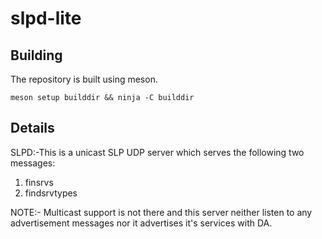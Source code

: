 # slpd-lite

## Building

The repository is built using meson.

`meson setup builddir && ninja -C builddir`

## Details

SLPD:-This is a unicast SLP UDP server which serves the following two messages:

1. finsrvs
2. findsrvtypes

NOTE:- Multicast support is not there and this server neither listen to any
advertisement messages nor it advertises it's services with DA.
